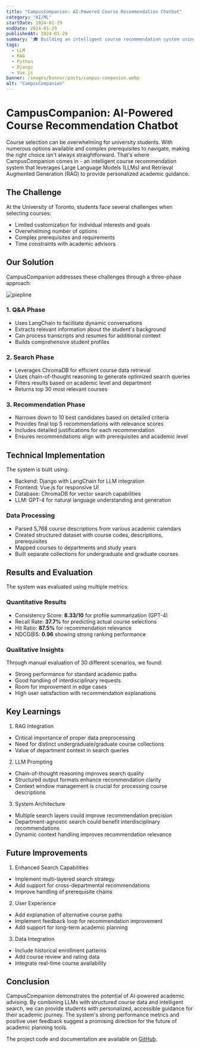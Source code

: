 ```yaml
---
title: "CampusCompanion: AI-Powered Course Recommendation Chatbot"
category: "AI/ML"
startDate: 2024-01-29
endDate: 2024-01-29
publishedAt: 2024-01-29
summary: "🎓 Building an intelligent course recommendation system using LLMs and RAG to help university students make better academic decisions"
tags:
  - LLM
  - RAG
  - Python
  - Django
  - Vue.js
banner: /images/banner/posts/campus-companion.webp
alt: "CampusCompanion"
---
```


# CampusCompanion: AI-Powered Course Recommendation Chatbot

Course selection can be overwhelming for university students. With numerous options available and complex prerequisites to navigate, making the right choice isn't always straightforward. That's where CampusCompanion comes in - an intelligent course recommendation system that leverages Large Language Models (LLMs) and Retrieval Augmented Generation (RAG) to provide personalized academic guidance.

## The Challenge

At the University of Toronto, students face several challenges when selecting courses:
- Limited customization for individual interests and goals
- Overwhelming number of options
- Complex prerequisites and requirements
- Time constraints with academic advisors

## Our Solution

CampusCompanion addresses these challenges through a three-phase approach:

![piepline](/images/posts/campuscompanion/pipeline.png)

### 1. Q&A Phase
- Uses LangChain to facilitate dynamic conversations
- Extracts relevant information about the student's background
- Can process transcripts and resumes for additional context
- Builds comprehensive student profiles

### 2. Search Phase
- Leverages ChromaDB for efficient course data retrieval
- Uses chain-of-thought reasoning to generate optimized search queries
- Filters results based on academic level and department
- Returns top 30 most relevant courses

### 3. Recommendation Phase
- Narrows down to 10 best candidates based on detailed criteria
- Provides final top 5 recommendations with relevance scores
- Includes detailed justifications for each recommendation
- Ensures recommendations align with prerequisites and academic level

## Technical Implementation

The system is built using:
- Backend: Django with LangChain for LLM integration
- Frontend: Vue.js for responsive UI
- Database: ChromaDB for vector search capabilities
- LLM: GPT-4 for natural language understanding and generation

### Data Processing
- Parsed 5,768 course descriptions from various academic calendars
- Created structured dataset with course codes, descriptions, prerequisites
- Mapped courses to departments and study years
- Built separate collections for undergraduate and graduate courses

## Results and Evaluation

The system was evaluated using multiple metrics:

### Quantitative Results
- Consistency Score: **8.33/10** for profile summarization (GPT-4)
- Recall Rate: **37.7%** for predicting actual course selections
- Hit Ratio: **87.5%** for recommendation relevance
- NDCG@5: **0.96** showing strong ranking performance

### Qualitative Insights
Through manual evaluation of 30 different scenarios, we found:
- Strong performance for standard academic paths
- Good handling of interdisciplinary requests
- Room for improvement in edge cases
- High user satisfaction with recommendation explanations

## Key Learnings

1. RAG Integration
- Critical importance of proper data preprocessing
- Need for distinct undergraduate/graduate course collections
- Value of department context in search queries

2. LLM Prompting
- Chain-of-thought reasoning improves search quality
- Structured output formats enhance recommendation clarity
- Context window management is crucial for processing course descriptions

3. System Architecture
- Multiple search layers could improve recommendation precision
- Department-agnostic search could benefit interdisciplinary recommendations
- Dynamic context handling improves recommendation relevance

## Future Improvements

1. Enhanced Search Capabilities
- Implement multi-layered search strategy
- Add support for cross-departmental recommendations
- Improve handling of prerequisite chains

2. User Experience
- Add explanation of alternative course paths
- Implement feedback loop for recommendation improvement
- Add support for long-term academic planning

3. Data Integration
- Include historical enrollment patterns
- Add course review and rating data
- Integrate real-time course availability

## Conclusion

CampusCompanion demonstrates the potential of AI-powered academic advising. By combining LLMs with structured course data and intelligent search, we can provide students with personalized, accessible guidance for their academic journey. The system's strong performance metrics and positive user feedback suggest a promising direction for the future of academic planning tools.

The project code and documentation are available on [GitHub](your-repo-link).